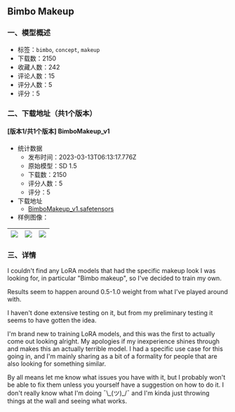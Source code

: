 ## Bimbo Makeup
### 一、模型概述

- 标签：`bimbo`, `concept`, `makeup`
- 下载数：2150
- 收藏人数：242
- 评论人数：15
- 评分人数：5
- 评分：5

### 二、下载地址（共1个版本）

#### [版本1/共1个版本] BimboMakeup_v1

- 统计数据
  - 发布时间：2023-03-13T06:13:17.776Z
  - 原始模型：SD 1.5
  - 下载数：2150
  - 评分人数：5
  - 评分：5
- 下载地址
  - [BimboMakeup_v1.safetensors](https://civitai.com/api/download/models/22398)
- 样例图像：

| <img src="https://image.civitai.com/xG1nkqKTMzGDvpLrqFT7WA/f732d487-3a4b-4113-1d62-b9e35a7a5700/width=450/241018.jpeg" /> | <img src="https://image.civitai.com/xG1nkqKTMzGDvpLrqFT7WA/f7a1e059-792d-4a3f-cd0c-d472204f2100/width=450/241020.jpeg" /> | <img src="https://image.civitai.com/xG1nkqKTMzGDvpLrqFT7WA/86c1493e-3a49-4f19-8c22-2e08f4be0300/width=450/241019.jpeg" /> |
| ---- | ---- | ---- |


### 三、详情
<p>I couldn't find any LoRA models that had the specific makeup look I was looking for, in particular "Bimbo makeup", so I've decided to train my own.</p><p>Results seem to happen around 0.5-1.0 weight from what I've played around with.</p><p></p><p>I haven't done extensive testing on it, but from my preliminary testing it seems to have gotten the idea.</p><p>I'm brand new to training LoRA models, and this was the first to actually come out looking alright. My apologies if my inexperience shines through and makes this an actually terrible model. I had a specific use case for this going in, and I'm mainly sharing as a bit of a formality for people that are also looking for something similar.</p><p></p><p>By all means let me know what issues you have with it, but I probably won't be able to fix them unless you yourself have a suggestion on how to do it. I don't really know what I'm doing ¯\_(ツ)_/¯ and I'm kinda just throwing things at the wall and seeing what works.</p>